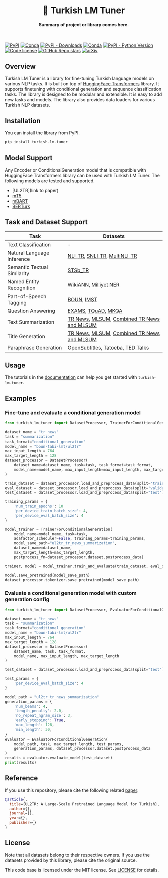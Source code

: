 <h1 align="center">  🦖 Turkish LM Tuner </h1>
<h4 align="center"> Summary of project or library comes here. </h4>

</br>

[![PyPI](https://img.shields.io/pypi/v/turkish-lm-tuner)](https://pypi.org/project/turkish-lm-tuner/)
[![Conda](https://img.shields.io/conda/v/conda-forge/turkish-lm-tuner?label=conda&color=success)](https://anaconda.org/conda-forge/turkish-lm-tuner)
[![PyPI - Downloads](https://img.shields.io/pypi/dm/turkish-lm-tuner)](https://pypi.org/project/turkish-lm-tuner/)
[![Conda](https://img.shields.io/conda/dn/conda-forge/turkish-lm-tuner)](https://anaconda.org/conda-forge/turkish-lm-tuner)
[![PyPI - Python Version](https://img.shields.io/pypi/pyversions/turkish-lm-tuner)](https://pypi.org/project/turkish-lm-tuner/)
[![Code license](https://img.shields.io/badge/Code%20License-MIT-green.svg)](https://github.com/boun-tabi-LMG/blob/main/LICENSE)
[![GitHub Repo stars](https://img.shields.io/github/stars/boun-tabi-lmt/safe)](https://github.com/boun-tabi-LMG/turkish-lm-tuner/stargazers)
[![arXiv](https://img.shields.io/badge/arxiv-custom-ID.svg)](https://arxiv.org/pdf/<arxiv-ID>.pdf)

## Overview 

Turkish LM Tuner is a library for fine-tuning Turkish language models on various NLP tasks. It is built on top of [HuggingFace Transformers](https://github.com/huggingface/transformers) library. It supports finetuning with conditional generation and sequence classification tasks. The library is designed to be modular and extensible. It is easy to add new tasks and models. The library also provides data loaders for various Turkish NLP datasets. 

## Installation

You can install the library from PyPI.

```bash
pip install turkish-lm-tuner
```

## Model Support

Any Encoder or ConditionalGeneration model that is compatible with HuggingFace Transformers library can be used with Turkish LM Tuner. The following models are tested and supported.
- [UL2TR](link to paper)
- [mT5](https://aclanthology.org/2021.naacl-main.41/)
- [mBART](https://arxiv.org/abs/2001.08210)
- [BERTurk](https://github.com/stefan-it/turkish-bert)

## Task and Dataset Support

| Task                           | Datasets                                                                                                 |
| ------------------------------ | -------------------------------------------------------------------------------------------------------- |
| Text Classification            | -                                                                                                        |
| Natural Language Inference     | [NLI_TR](reference), [SNLI_TR](reference), [MultiNLI_TR](reference)                                      |
| Semantic Textual Similarity    | [STSb_TR](reference)                                                                                     |
| Named Entity Recognition       | [WikiANN](https://huggingface.co/datasets/wikiann), [Milliyet NER](https://data.tdd.ai/#/effafb5f-ebfc-4e5c-9a63-4f709ec1a135)                                                          |
| Part-of-Speech Tagging         | [BOUN](https://universaldependencies.org/treebanks/tr_boun/index.html), [IMST](https://universaldependencies.org/treebanks/tr_imst/index.html)                                                                     |
| Question Answering             | [EXAMS](https://huggingface.co/datasets/exams), [TQuAD](https://github.com/TQuad/turkish-nlp-qa-dataset), [MKQA](https://huggingface.co/datasets/mkqa)                                                |
| Text Summarization             | [TR News](reference), [MLSUM](reference), [Combined TR News and MLSUM](reference)                        |
| Title Generation               | [TR News](reference), [MLSUM](reference), [Combined TR News and MLSUM](reference)                        |
| Paraphrase Generation          | [OpenSubtitles](reference), [Tatoeba](reference), [TED Talks](reference)                                 |


## Usage
The tutorials in the [documentation]() can help you get started with `turkish-lm-tuner`.

## Examples

### Fine-tune and evaluate a conditional generation model 

```python
from turkish_lm_tuner import DatasetProcessor, TrainerForConditionalGeneration 

dataset_name = "tr_news" 
task = "summarization"
task_format="conditional_generation"
model_name = "boun-tabi-lmt/ul2tr"
max_input_length = 764
max_target_length = 128
dataset_processor = DatasetProcessor(
    dataset_name=dataset_name, task=task, task_format=task_format,
    model_name=model_name, max_input_length=max_input_length, max_target_length=max_target_length
)

train_dataset = dataset_processor.load_and_preprocess_data(split='train')
eval_dataset = dataset_processor.load_and_preprocess_data(split='validation')
test_dataset = dataset_processor.load_and_preprocess_data(split="test")

training_params = {
    'num_train_epochs': 10
    'per_device_train_batch_size': 4,
    'per_device_eval_batch_size': 4 
}

model_trainer = TrainerForConditionalGeneration(
    model_name=model_name, task=task,
    adafactor_scheduler=False, training_params=training_params, 
    model_save_path="ul2tr_tr_news_summarization", 
    dataset_name=dataset_name, 
    max_target_length=max_target_length, 
    postprocess_fn=dataset_processor.dataset.postprocess_data)

trainer, model = model_trainer.train_and_evaluate(train_dataset, eval_dataset, test_dataset)

model.save_pretrained(model_save_path)
dataset_processor.tokenizer.save_pretrained(model_save_path)
```

### Evaluate a conditional generation model with custom generation config

```python
from turkish_lm_tuner import DatasetProcessor, EvaluatorForConditionalGeneration

dataset_name = "tr_news" 
task = "summarization"
task_format="conditional_generation"
model_name = "boun-tabi-lmt/ul2tr"
max_input_length = 764
max_target_length = 128
dataset_processor = DatasetProcessor(
    dataset_name, task, task_format,
    model_name, max_input_length, max_target_length
)

test_dataset = dataset_processor.load_and_preprocess_data(split="test")

test_params = {
    'per_device_eval_batch_size': 4 
}

model_path = "ul2tr_tr_news_summarization"
generation_params = {
    'num_beams': 4,
    'length_penalty': 2.0,
    'no_repeat_ngram_size': 3,
    'early_stopping': True,
    'max_length': 128,
    'min_length': 30,
}
evaluator = EvaluatorForConditionalGeneration(
    model_path, task, max_target_length, test_params, 
    generation_params, dataset_processor.dataset.postprocess_data
)
results = evaluator.evaluate_model(test_dataset)
print(results)
```

## Reference

If you use this repository, please cite the following related [paper]():
```bibtex
@article{,
  title={UL2TR: A Large-Scale Pretrained Language Model for Turkish},
  author={},
  journal={},
  year={},
  publisher={}
}
```


## License

Note that all datasets belong to their respective owners. If you use the datasets provided by this library, please cite the original source.

This code base is licensed under the MIT license. See [LICENSE](license.md) for details.
